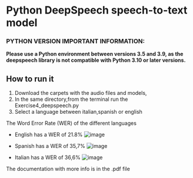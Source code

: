 # Python DeepSpeech speech-to-text model

### PYTHON VERSION IMPORTANT INFORMATION: 
**Please use a Python environment between versions 3.5 and 3.9, as the deepspeech library is not compatible with Python 3.10 or later versions.**

## How to run it

1. Download the carpets with the audio files and models,
2. In the same directory,from the terminal run the Exercise4_deepspeech.py
3. Select a language between italian,spanish or english

The Word Error Rate (WER) of the different languages

-  English has a WER of 21.8%
![image](https://github.com/joseortega9988/speech-to-text-model/assets/77720475/73f3d8bc-0247-42d7-84a3-52ff3d9a1ad0)

-  Spanish has a WER of 35,7%
![image](https://github.com/joseortega9988/speech-to-text-model/assets/77720475/67fb9286-01fc-46ed-97b3-e31f5290de5f)

-  Italian has a WER of 36,6%
![image](https://github.com/joseortega9988/speech-to-text-model/assets/77720475/3572656e-650c-4550-a4e6-7bc911c318d5)



The documentation with more info is in the .pdf file
